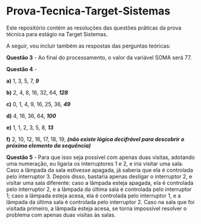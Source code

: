 # Prova-Tecnica-Target-Sistemas

Este repositório contém as resoluções das questões práticas da prova técnica para estágio na Target Sistemas.

A seguir, vou incluir também as respostas das perguntas teóricas:

**Questão 3** - Ao final do processamento, o valor da variável SOMA será 77.

**Questão 4** -

**a)** 1, 3, 5, 7, ***9***

**b)** 2, 4, 8, 16, 32, 64, ***128***

**c)** 0, 1, 4, 9, 16, 25, 36, ***49***

**d)** 4, 16, 36, 64, ***100***

**e)** 1, 1, 2, 3, 5, 8, ***13***

**f)** 2, 10, 12, 16, 17, 18, 19, ***(não existe lógica decifrável para descobrir o próximo elemento da sequência)***

**Questão 5** - Para que isso seja possível com apenas duas visitas, adotando uma numeração, eu ligaria os interruptores 1 e 2, e iria visitar uma sala. Caso a lâmpada da sala estivesse apagada, já saberia que ela é controlada pelo interruptor 3. Depois disso, bastaria apenas desligar o interruptor 2, e visitar uma sala diferente: caso a lâmpada esteja apagada, ela é controlada pelo interruptor 2, e a lâmpada da última sala é controlada pelo interruptor 1; caso a lâmpada esteja acesa, ela é controlada pelo interruptor 1, e a lâmpada da última sala é controlada pelo interruptor 2. Caso na sala que foi visitada primeiro, a lâmpada esteja acesa, se torna impossível resolver o problema com apenas duas visitas às salas.
